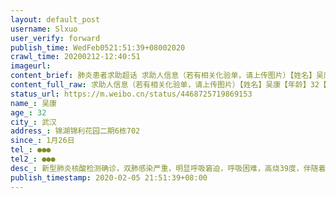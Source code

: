 ```yaml
---
layout: default_post
username: Slxuo
user_verify: forward
publish_time: WedFeb0521:51:39+08002020
crawl_time: 20200212-12:40:51
imageurl: 
content_brief: 肺炎患者求助超话 求助人信息（若有相关化验单，请上传图片）【姓名】吴康【年龄】32【所在城市】武汉【所在小区、社区】锦湖锦利花园二期6栋702【患病时间】1月26日【联系方式】●●●【其他紧急联系人】●●●【病情描述】 新型肺炎核酸检测确诊，双肺感染严重，明显呼吸窘迫 ...全文
content_full_raw: 求助人信息（若有相关化验单，请上传图片）【姓名】吴康【年龄】32【所在城市】武汉【所在小区、社区】锦湖锦利花园二期6栋702【患病时间】1月26日【联系方式】●●●【其他紧急联系人】●●●【病情描述】新型肺炎核酸检测确诊，双肺感染严重，明显呼吸窘迫，呼吸困难，高烧39度，伴随着严重的咳嗽，持续发烧，进食困难，情况危急
status_url: https://m.weibo.cn/status/4468725719869153
name_: 吴康
age_: 32
city_: 武汉
address_: 锦湖锦利花园二期6栋702
since_: 1月26日
tel_: ●●●
tel2_: ●●●
desc_: 新型肺炎核酸检测确诊，双肺感染严重，明显呼吸窘迫，呼吸困难，高烧39度，伴随着严重的咳嗽，持续发烧，进食困难，情况危急
publish_timestamp: 2020-02-05 21:51:39+08:00
---
```

